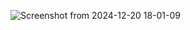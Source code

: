 ![Screenshot from 2024-12-20 18-01-09](https://github.com/user-attachments/assets/bba50314-c04f-4e33-ad48-e5d206faa8b5)
